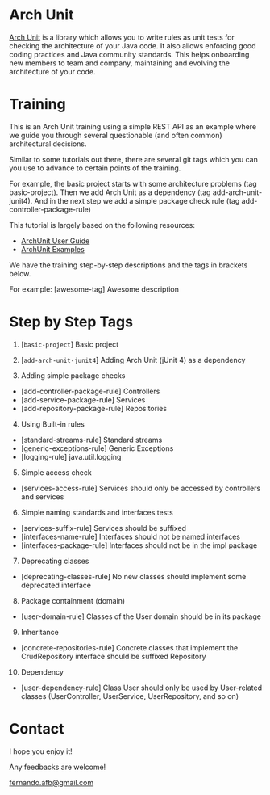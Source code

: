 # Arch Unit

[Arch Unit](https://www.archunit.org) is a library which allows you to write rules as unit tests for checking the architecture of your Java code. It also allows enforcing good coding practices and Java community standards. This helps onboarding new members to team and company, maintaining and evolving the architecture of your code. 

# Training

This is an Arch Unit training using a simple REST API as an example where we guide you through several questionable (and often common) architectural decisions. 

Similar to some tutorials out there, there are several git tags which you can you use to advance to certain points of the training.

For example, the basic project starts with some architecture problems (tag basic-project). Then we add Arch Unit as a dependency (tag add-arch-unit-junit4). And in the next step we add a simple package check rule (tag add-controller-package-rule)

This tutorial is largely based on the following resources:
* [ArchUnit User Guide](https://www.archunit.org/userguide/html/000_Index.html#_introduction)
* [ArchUnit Examples](https://github.com/TNG/ArchUnit)

We have the training step-by-step descriptions and the tags in brackets below. 

For example: [awesome-tag] Awesome description

# Step by Step Tags

1. [`basic-project`] Basic project

2. [`add-arch-unit-junit4`] Adding Arch Unit (jUnit 4) as a dependency

3. Adding simple package checks
* [add-controller-package-rule] Controllers
* [add-service-package-rule] Services
* [add-repository-package-rule] Repositories

4. Using Built-in rules
* [standard-streams-rule] Standard streams
* [generic-exceptions-rule] Generic Exceptions
* [logging-rule] java.util.logging

5. Simple access check
* [services-access-rule] Services should only be accessed by controllers and services

6. Simple naming standards and interfaces tests
* [services-suffix-rule] Services should be suffixed
* [interfaces-name-rule] Interfaces should not be named interfaces
* [interfaces-package-rule] Interfaces should not be in the impl package

7. Deprecating classes
* [deprecating-classes-rule]  No new classes should implement some deprecated interface

8. Package containment (domain)
* [user-domain-rule]   Classes of the User domain should be in its package

9. Inheritance
* [concrete-repositories-rule]  Concrete classes that implement the CrudRepository interface should be suffixed Repository

10. Dependency
* [user-dependency-rule] Class User should only be used by User-related classes (UserController, UserService, UserRepository, and so on)

# Contact

I hope you enjoy it!

Any feedbacks are welcome!

fernando.afb@gmail.com